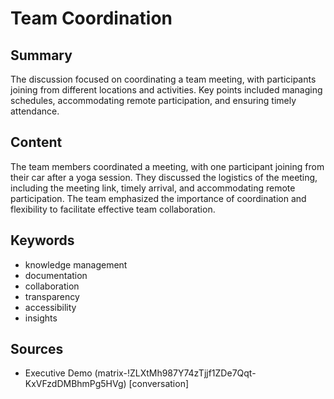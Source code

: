 # Team Coordination

## Summary
The discussion focused on coordinating a team meeting, with participants joining from different locations and activities. Key points included managing schedules, accommodating remote participation, and ensuring timely attendance.

## Content
The team members coordinated a meeting, with one participant joining from their car after a yoga session. They discussed the logistics of the meeting, including the meeting link, timely arrival, and accommodating remote participation. The team emphasized the importance of coordination and flexibility to facilitate effective team collaboration.

## Keywords

- knowledge management
- documentation
- collaboration
- transparency
- accessibility
- insights

## Sources

- Executive Demo (matrix-!ZLXtMh987Y74zTjjf1ZDe7Qqt-KxVFzdDMBhmPg5HVg) [conversation]